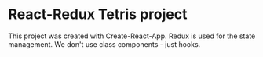# React-Redux Tetris project

This project was created with Create-React-App.
Redux is used for the state management. We don't use class components - just hooks.